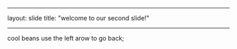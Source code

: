 - - -
layout: slide
title: "welcome to our second slide!"
- - -
cool beans
use the left arow to go back;
